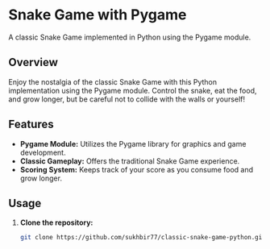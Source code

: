 # Snake Game with Pygame

A classic Snake Game implemented in Python using the Pygame module.

## Overview

Enjoy the nostalgia of the classic Snake Game with this Python implementation using the Pygame module. Control the snake, eat the food, and grow longer, but be careful not to collide with the walls or yourself!

## Features

- **Pygame Module:** Utilizes the Pygame library for graphics and game development.
- **Classic Gameplay:** Offers the traditional Snake Game experience.
- **Scoring System:** Keeps track of your score as you consume food and grow longer.

## Usage

1. **Clone the repository:**
   ```bash
   git clone https://github.com/sukhbir77/classic-snake-game-python.git
